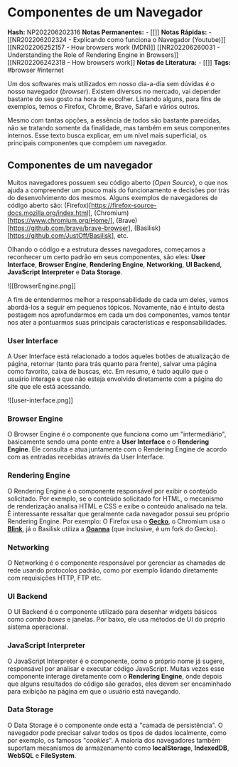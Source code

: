 # Componentes de um Navegador
    
**Hash:** NP202206202316
**Notas Permanentes:** 
	- [[]]
**Notas Rápidas:**
	- [[NR202206202324 - Explicando como funciona o Navegador (Youtube)]]
	[[NR202206252157 - How browsers work (MDN)]]
	[[NR202206260031 - Understanding the Role of Rendering Engine in Browsers]]
	[[NR202206242318 - How browsers work]]
**Notas de Literatura:**
	- [[]]
**Tags:** #browser  #internet 

Um dos softwares mais utilizados em nosso dia-a-dia sem dúvidas é o nosso navegador (_browser_). Existem diversos no mercado, vai depender bastante do seu gosto na hora de escolher. Listando alguns, para fins de exemplos, temos o Firefox, Chrome, Brave, Safari e vários outros.

Mesmo com tantas opções, a essência de todos são bastante parecidas, não se tratando somente da finalidade, mas também em seus componentes internos. Esse texto busca explicar, em um nível mais superficial, os principais componentes que compõem um navegador.

## Componentes de um navegador

Muitos navegadores possuem seu código aberto (_Open Source_), o que nos ajuda a compreender um pouco mais do funcionamento e decisões por trás do desenvolvimento dos mesmos. Alguns exemplos de navegadores de código aberto são: (Firefox)[https://firefox-source-docs.mozilla.org/index.html], (Chromium)[https://www.chromium.org/Home/],  (Brave)[https://github.com/brave/brave-browser],  (Basilisk)[https://github.com/JustOff/Basilisk], etc.

Olhando o código e a estrutura desses navegadores, começamos a reconhecer um certo padrão em seus componentes, são eles: **User Interface**, **Browser Engine**, **Rendering Engine**, **Networking**, **UI Backend**, **JavaScript Interpreter** e **Data Storage**. 

![[BrowserEngine.png]]

A fim de entendermos melhor a responsabilidade de cada um deles, vamos abordá-los a seguir em pequenos tópicos. Novamente, não é intuito desta postagem nos aprofundarmos em cada um dos componentes, vamos tentar nos ater a pontuarmos suas principais características e responsabilidades.

### User Interface

A User Interface está relacionado a todos aqueles botões de atualização de página, retornar (tanto para trás quanto para frente), salvar uma página como favorito, caixa de buscas, etc. Em resumo, é tudo aquilo que o usuário interage e que não esteja envolvido diretamente com a página do site que ele está acessando.

![[user-interface.png]]

### Browser Engine

O Browser Engine é o componente que funciona como um "intermediário", basicamente sendo uma ponte entre a **User Interface** e o **Rendering Engine**. Ele consulta e atua juntamente com o Rendering Engine de acordo com as entradas recebidas através da User Interface. 

### Rendering Engine

O Rendering Engine é o componente responsável por exibir o conteúdo solicitado. Por exemplo, se o conteúdo solicitado for HTML, o mecanismo de renderização analisa HTML e CSS e exibe o conteúdo analisado na tela. É interessante ressaltar que geralmente cada navegador possui seu próprio Rendering Engine. Por exemplo: O Firefox usa o [**Gecko**](https://developer.mozilla.org/pt-BR/docs/Glossary/Gecko), o Chromium usa o [**Blink**](https://www.chromium.org/blink/), já o Basilisk utiliza a [**Goanna**](http://www.moonchildproductions.info/goanna.shtml) (que inclusive, é um fork do Gecko).

### Networking

O Networking é o componente responsável por gerenciar as chamadas de rede usando protocolos padrão, como por exemplo lidando diretamente com requisições HTTP, FTP etc. 

### UI Backend

O UI Backend é o componente utilizado para desenhar widgets básicos como _combo boxes_ e janelas. Por baixo, ele usa métodos de UI do próprio sistema operacional.

### JavaScript Interpreter

O JavaScript Interpreter é o componente, como o próprio nome já sugere, responsável por analisar e executar código JavaScript. Muitas vezes esse componente interage diretamente com o **Rendering Engine**, onde depois que alguns resultados do cõdigo são gerados, eles devem ser encaminhado para exibição na página em que o usuário está navegando.

### Data Storage

O Data Storage é o componente onde está a "camada de persistência". O navegador pode precisar salvar todos os tipos de dados localmente, como por exemplo, os famosos "_cookies_". A maioria dos navegadores também suportam mecanismos de armazenamento como **localStorage**, **IndexedDB**, **WebSQL** e **FileSystem**.
